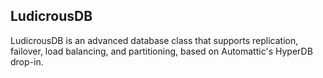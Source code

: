## LudicrousDB

LudicrousDB is an advanced database class that supports replication, failover, load balancing, and partitioning, based on Automattic's HyperDB drop-in.
